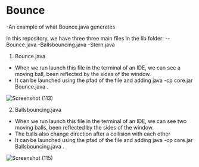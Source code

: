# Bounce
-An example of what Bounce.java generates

 

 In this repository, we have three three main files in the lib folder:
 --Bounce.java
 -Ballsbouncing.java
 -Stern.java
 
 1) Bounce.java
   - When we run launch this file in the terminal of an IDE, we can see a moving ball, been reflected by the sides of the window.
   - It can be launched using the pfad of the file and adding  java -cp core.jar Bounce.java  .
   
![Screenshot (113)](https://user-images.githubusercontent.com/94777263/232280081-ebfc4376-2f7d-46d0-86ec-3c0a0dabdefd.png)

2) Ballsbouncing.java
 - When we run launch this file in the terminal of an IDE, we can see two moving balls, been reflected by the sides of the window.
 - The balls also change direction after a collision with each other
 - It can be launched using the pfad of the file and adding  java -cp core.jar Ballsbouncing.java  .
 
 ![Screenshot (115)](https://user-images.githubusercontent.com/94777263/232281055-a5467b4f-b905-4fb4-bbbb-6013c8d22d56.png)



